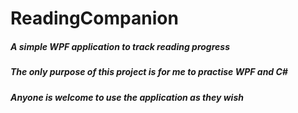 # ReadingCompanion
##### A simple WPF application to track reading progress 
##### The only purpose of this project is for me to practise WPF and C#
##### Anyone is welcome to use the application as they wish
